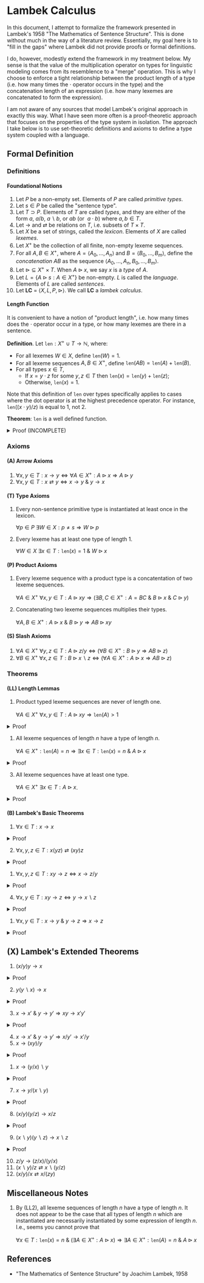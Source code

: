 # Lambek Calculus

In this document, I attempt to formalize the framework presented in Lambek's 1958 "The Mathematics of Sentence Structure". This is done without much in the way of a literature review. Essentially, my goal here is to "fill in the gaps" where Lambek did not provide proofs or formal definitions.

I do, however, modestly extend the framework in my treatment below. My sense is that the value of the multiplication operator on types for linguistic modeling comes from its resemblence to a "merge" operation. This is why I choose to enforce a tight relationship between the product length of a type (i.e. how many times the $\cdot$ operator occurs in the type) and the concatenation length of an expression (i.e. how many lexemes are concatenated to form the expression).

I am not aware of any sources that model Lambek's original approach in exactly this way. What I have seen more often is a proof-theoretic approach that focuses on the properties of the type system in isolation. The approach I take below is to use set-theoretic definitions and axioms to define a type system coupled with a language.

## Formal Definition

### Definitions

#### Foundational Notions

1. Let $P$ be a non-empty set. Elements of $P$ are called *primitive types*.
2. Let $s\in P$ be called the "sentence type".
3. Let $T \supset P$. Elements of $T$ are called *types*, and they are either of the form $a$, $a/b$, $a\backslash b$, or $ab$ (or $\ a\cdot b$) where $a,b\in T$.
4. Let $\rightarrow$ and $\rightleftarrows$ be relations on $T$, i.e. subsets of $T\times T$.
5. Let $X$ be a set of strings, called the *lexicon*. Elements of $X$ are called *lexemes*.
6. Let $X^+$ be the collection of all finite, non-empty lexeme sequences.
7. For all $A,B\in X^+$, where $A=\langle A_0, \ldots, A_n \rangle$ and $B=\langle B_0, \ldots, B_m \rangle$, define the *concatenation* $AB$ as the sequence $\langle A_0, \ldots, A_n, B_0, \ldots, B_m \rangle$.
8. Let $\triangleright \subseteq X^+\times T$. When $A \triangleright x$, we say $x$ is a *type* of $A$.
9. Let $L = \{A \triangleright s : A\in X^+ \}$ be non-empty. $L$ is called the *language*. Elements of $L$ are called *sentences*.
10. Let **LC** = $\langle X, L, P, \triangleright \rangle$. We call **LC** a *lambek calculus*.

#### Length Function

It is convenient to have a notion of "product length", i.e. how many times does the $\cdot$ operator occur in a type, or how many lexemes are there in a sentence.

**Definition**. Let $\mathtt{len}: X^{+}\ \cup\ T \rightarrow \mathbb{N}$, where:
  - For all lexemes $W\in X$, define $\mathtt{len}(W) = 1$.
  - For all lexeme sequences $A, B\in X^+$, define $\mathtt{len}(AB) = \mathtt{len}(A) + \mathtt{len}(B)$.
  - For all types $x\in T$,
    - If $x=y\cdot z$ for some $y,z\in T$ then $\mathtt{len}(x) = \mathtt{len}(y) + \mathtt{len}(z)$;
    - Otherwise, $\mathtt{len}(x)=1$.

Note that this definition of $\mathtt{len}$ over types specifically applies to cases where the dot operator is at the highest precedence operator. For instance, $\mathtt{len}((x\cdot y)/z)$ is equal to 1, not 2.

**Theorem**: $\mathtt{len}$ is a well defined function.

<details><summary>Proof (INCOMPLETE)</summary>
<p>

   - First, need to establish that $\mathtt{len}$ is well defined on $X^+$.
     - For all $W\in X$, $\mathtt{len}(W)=1$ by definition, and hence is well defined.
     - Suppose $\mathtt{len}$ is well defined on all $X^i$ where $i\leq n$ for some $n\in\mathbb{N}$.
       - Consider $A\in X^{n+1}$. Note that $A=A_0A_1\ldots A_n$.
       - Choose $m\in\mathbb{N}$ such that $0<m\leq n$.
       - Then $A=(A_0\ldots A_m)(A_{m+1}\ldots A_n)$.
       - Note that $(A_0\ldots A_m)\in X^{m+1}$ and $(A_{m+1}\ldots A_n)\in X^{n-m}$.
       - By inductive hypothesis, $\mathtt{len}$ is well defined on $X^{m+1}$ and $X^{n-m}$.
       - Since $\mathtt{len}(A) = \mathtt{len}(A_0\ldots A_m) + \mathtt{len}(A_{m+1}\ldots A_n)$ by definition, see that $\mathtt{len}$ is well defined on $X^{n+1}$.
   - Then we need to establish the same for $T$.
     - Clearly true, lacking convenient notation for proof ...
</p>
</details>


### Axioms

#### (A) Arrow Axioms

1. $\forall x,y \in T : x \rightarrow y \Leftrightarrow \forall A \in X^+: A \triangleright x \Rightarrow A \triangleright y$
2. $\forall x,y \in T : x \rightleftarrows y \Leftrightarrow x\rightarrow y \ \& \ y \rightarrow x$


#### (T) Type Axioms

1. Every non-sentence primitive type is instantiated at least once in the lexicon.

   $\forall p\in P\ \exists W \in X: p\not=s \Rightarrow W\triangleright p$

2. Every lexeme has at least one type of length 1.

   $\forall W\in X\ \exists x\in T: \mathtt{len}(x)=1\ \&\ W\triangleright x$

#### (P) Product Axioms

1. Every lexeme sequence with a product type is a concatentation of two lexeme sequences.

   $\forall A\in X^+\ \forall x,y \in T: A\triangleright xy \Rightarrow ( \exists B,C\in X^+ : A=BC\ \&\ B\triangleright x \ \&\ C \triangleright y)$

2. Concatenating two lexeme sequences multiplies their types.

   $\forall A,B\in X^+: A\triangleright x\ \& \ B\triangleright y \Rightarrow AB \triangleright xy$

#### (S) Slash Axioms

1. $\forall A \in X^+\ \forall y, z \in T : A \triangleright z/y \Leftrightarrow (\forall B \in X^+: B \triangleright y \Rightarrow AB \triangleright z)$
2. $\forall B \in X^+\ \forall x, z \in T :  B \triangleright x\backslash z \Leftrightarrow (\forall A \in X^+: A \triangleright x \Rightarrow AB \triangleright z)$

### Theorems

#### (LL) Length Lemmas


1. Product typed lexeme sequences are never of length one. <!--Note, this can probably be strengthened to len(A)=n.-->

   $\forall A\in X^+\ \forall x,y \in T: A\triangleright xy \Rightarrow \mathtt{len}(A)>1$

<details><summary>Proof</summary>
<p>

   - Assume $A\triangleright xy$.
   - Then by (P1), $A=BC$ for some $B,C\in X^+$ where $B\triangleright x$ and $C\triangleright y$.
   - Hence $\mathtt{len}(A) = \mathtt{len}(B) + \mathtt{len}(C) \geq 2$.
</p>
</details>

1. All lexeme sequences of length $n$ have a type of length $n$.

   $\forall A\in X^+: \mathtt{len}(A)=n \Rightarrow \exists x\in T : \mathtt{len}(x)=n\ \&\ A\triangleright x$

<details><summary>Proof</summary>
<p>

   - Proof by induction on length.
   - Assume $\mathtt{len}(A)=1$.
     - Then $A\in X$ by definition of $\mathtt{len}$.
     - Hence by (T2), $A\triangleright x$ for some $x\in T$ where $\mathtt{len}(x)=1$.
   - Assume the theorem is true for $\mathtt{len}(A) = n$.
     - Let $A\in X^T$ be such that $\mathtt{len}(A)=n+1$.
     - Hence $A=A_0\cdots A_n=(A_0\cdots A_{n-1})\cdot A_n$.
     - By inductive hypothesis, $(A_0\cdots A_{n-1}) \triangleright x$ for some $x\in T$ such that $\mathtt{len}(x)=n$.
     - By (T2), $A_n \triangleright y$ for some $y\in T$ where $\mathtt{len}(x)=1$.
     - Hence $A=(A_0\cdots A_{n-1})\cdot A_n\triangleright xy$ by (P2).
     - By definition, $\mathtt{len}(xy)=\mathtt{len}(x)+\mathtt{len}(y)=n+1$.
</p>
</details>

3. All lexeme sequences have at least one type.

   $\forall A \in X^+\ \exists x \in T: A \triangleright x$.

<details><summary>Proof</summary>
<p>

   - Follows immediately from (LL2).
</p>
</details>


#### (B) Lambek's Basic Theorems

1. $\forall x \in T: x \rightarrow x$

<details><summary>Proof</summary>
<p>

   - Note that, by (A1), $x \rightarrow x \Leftrightarrow \forall A \in L: A \triangleright x \Rightarrow A \triangleright x$.
   - This is true since $p\Rightarrow p$ is true for any proposition $p$.
</p>
</details>

2. $\forall x, y, z \in T: x(yz) \rightleftarrows (xy)z$

<details><summary>Proof</summary>
<p>

   - $\rightarrow$
     - By (A1), $x(yz) \rightarrow (xy)z$ if and only if $\forall A \in L: A \triangleright x(yz) \Rightarrow A \triangleright (xy)z$.
     - Suppose $A \triangleright x(yz)$. Then by (P1), $A=BC$ for some $B,C$ where $B\triangleright x$ and $C \triangleright yz$.
     - Again by (P1), get that $C=DE$ for some $D,E$ where $D\triangleright y$ and $E \triangleright z$.
     - Since $C=DE$ and $C\triangleright yz$, conclude $DE\triangleright yz$.
     - By (P2), conclude that $D\triangleright y$ and $E\triangleright z$.
     - $A = BDE$ has been established. Since concatenation is associative, $BDE = B(DE)$.
     - Since $A \triangleright x(yz)$, conclude $B(DE) \triangleright x(yz)$. By (P2), $B \triangleright x$.
     - Since $B \triangleright x$ and $D \triangleright y$, conclude $BD\triangleright xy$ by (P2).
     - Again by (P2), conclude $(BD)E \triangleright (xy)z$.
     - Since $A=B(DE)=(BD)E$, conclude $A\triangleright (xy)z$.
   - $\leftarrow$.
     - By (A1), $(xy)z \rightarrow x(yz)$ if and only if $\forall A \in L: A \triangleright (xy)z \Rightarrow A \triangleright x(yz)$.
     - Suppose $A \triangleright (xy)z$. Then by (P1), $A=BC$ for some $B,C$ where $B\triangleright (xy)$ and $C \triangleright z$.
     - Again by (P1), get that $B=DE$ for some $D,E$ where $D\triangleright x$ and $E \triangleright y$.
     - Since $B=DE$ and $B\triangleright xy$, conclude $DE\triangleright xy$.
     - By (P2), conclude that $D\triangleright x$ and $E\triangleright y$.
     - $A = DEC$ has been established. Since concatenation is associative, $DEC = (DE)C$.
     - Since $A \triangleright (xy)z$, conclude $(DE)C \triangleright (xy)z$. By (P2), $C \triangleright z$.
     - Since $E \triangleright y$ and $C \triangleright z$, conclude $EC\triangleright yz$ by (P2).
     - Again by (P2), conclude $D(EC) \triangleright x(yz)$.
     - Since $A=(DE)C=D(EC)$, conclude $A\triangleright x(yz)$.
</p>
</details>

1. $\forall x, y, z \in T: xy \rightarrow z \Leftrightarrow x \rightarrow z/y$

<details><summary>Proof</summary>
<p>

  - $\Rightarrow$
    - Assume $xy \rightarrow z$.
    - Let $A\triangleright x$ and $B\triangleright y$.
    - Then $AB\triangleright xy$ by (P2).
    - Hence $AB\triangleright z$ by (A1).
    - Since $B\triangleright y$ and $AB\triangleright z$, conclude $A\triangleright z/y$ by (S1).
    - Hence $x\rightarrow z/y$.
  - $\Leftarrow$
    - Assume $x\rightarrow z/y$.
    - Let $A\triangleright xy$.
    - By (P1), $A=BC$ for some $B,C$ such that $B\triangleright x$ and $C\triangleright y$.
    - Since $x\rightarrow z/y$, conclude $B\triangleright z/y$ by (A1).
    - Since $B\triangleright z/y$ and $C\triangleright y$, conclude $BC\triangleright z$ by (S1).
    - Since $A=BC$, conclude $A\triangleright z$.
    - Hence $xy\rightarrow z$.
</p>
</details>

4. $\forall x, y \in T: xy \rightarrow z \Leftrightarrow y \rightarrow x\backslash z$

<details><summary>Proof</summary>
<p>

  - $\Rightarrow$
    - Assume $xy \rightarrow z$.
    - Let $A\triangleright x$ and $B\triangleright y$.
    - Then $AB\triangleright xy$ by (P2).
    - Hence $AB\triangleright z$ by (A1).
    - Since $A\triangleright x$ and $AB\triangleright z$, conclude $B\triangleright x\backslash z$ by (S2).
    - Hence $y\rightarrow x\backslash z$.
  - $\Leftarrow$
    - Assume $y\rightarrow x\backslash z$.
    - Let $A\triangleright xy$.
    - By (P1), $A=BC$ for some $B,C$ such that $B\triangleright x$ and $C\triangleright y$.
    - Since $x\rightarrow x\backslash z$, conclude $C\triangleright x\backslash z$ by (A1).
    - Since $C\triangleright x\backslash z$ and $B\triangleright x$, conclude $BC\triangleright z$ by (S2).
    - Since $A=BC$, conclude $A\triangleright z$.
    - Hence $xy\rightarrow z$.
</p>
</details>

1. $\forall x, y \in T: x\rightarrow y \ \&\ y\rightarrow z \Rightarrow x \rightarrow z$

<details><summary>Proof</summary>
<p>

   - Assume $x\rightarrow y$ and $y\rightarrow z$.
   - Let $A\triangleright x$.
   - Conclude $A\triangleright y$ by (A1).
   - Conclude $A\triangleright z$ by another application of (A1).
   - Hence $x\rightarrow z$.
</p>
</details>


## (X) Lambek's Extended Theorems

1. $(x/y)y \rightarrow x$

<details><summary>Proof</summary>
<p>

   - Assume $A\triangleright (x/y)y$.
   - By (P1), $A=BC$ where $B\triangleright x/y$ and $C\triangleright y$.
   - Hence by (S1), $BC\triangleright x$.
   - Hence $A\triangleright x$, proving $(x/y)y \rightarrow x$.
</p>
</details>


2. $y(y\backslash x) \rightarrow x$

<details><summary>Proof</summary>
<p>

   - Assume $A\triangleright y(y\backslash x)$.
   - By (P1), $A=BC$ where $B\triangleright y$ and $C\triangleright y\backslash x$.
   - Hence by (S2), $BC\triangleright y$.
   - Hence $A\triangleright y$, proving $y(y\backslash x) \rightarrow x$.
</p>
</details>

3.  $x\rightarrow x'\ \&\ y\rightarrow y' \Rightarrow xy\rightarrow x'y'$

<details><summary>Proof</summary>
<p>

  - Assume $x\rightarrow x'$ and $y\rightarrow y'$.
  - Assume $A\triangleright xy$.
  - Then $A=BC$ for some $B,C$ where $B\triangleright x$ and $C\triangleright y$ by (P1).
  - Hence $B\triangleright x'$ and $C\triangleright y'$ by (A1).
  - Hence $BC\triangleright x'y'$ by (P2).
  - Since $A=BC$, conclude $A\triangleright x'y'$.
  - Hence $xy\rightarrow x'y'$.
</p>
</details>


4. $x\rightarrow x'\ \&\ y\rightarrow y' \Rightarrow x/y'\rightarrow x'/y$
5. $x \rightarrow (xy)/y$

<details><summary>Proof</summary>
<p>

  - Note that $xy\rightarrow xy$ by (B1).
  - By (B3), conclude $x\rightarrow (xy)/y$.
</p>
</details>


1. $x\rightarrow (y/x)\backslash y$

<details><summary>Proof</summary>
<p>

  - Note that $(y/x)x \rightarrow y$ by (X1).
  - By (B4), conclude that $x \rightarrow (y/x)\backslash y$.
</p>
</details>


7. $x \rightarrow y/(x \backslash y)$
<details><summary>Proof</summary>
<p>

  - Note that $x(x\backslash y) \rightarrow y$ by (X2).
  - By (B3), conclude that $x \rightarrow y/(x \backslash y)$.
</p>
</details>

8. $(x/y)(y/z) \rightarrow x/z$
<details><summary>Proof</summary>
<p>

  - Note that $x/y \rightarrow x/y$ and $(y/z)z\rightarrow y$ by (B1) and (X1).
  - Hence $(x/y)(y/z)z\rightarrow (x/y)y$ by (X3).
  - Since $(x/y)y\rightarrow x$ by (X1) and $\rightarrow$ is transitive by (B5), conclude $(x/y)(y/z)z\rightarrow x$.
  - Hence $(x/y)(y/z)\rightarrow x/z$ by (B3).
</p>
</details>

9.  $(x\backslash y)(y\backslash z) \rightarrow x\backslash z$
<details><summary>Proof</summary>
<p>

  - Note that $x(x\backslash y)\rightarrow y$ and $y\backslash z\rightarrow y\backslash z$ by (X2) and (B1).
  - Hence $x(x\backslash y)(y\backslash z) \rightarrow y(y\backslash z)$ by (X3).
  - Since $y(y\backslash z) \rightarrow y$ by (X2) and $\rightarrow$ is transitive by (B5), conclude $x(x\backslash y)(y\backslash z)\rightarrow y$.
  - Hence $(x\backslash y)(y\backslash z)\rightarrow x\backslash z$ by (B4).
</p>
</details>

10.    $z/y\rightarrow (z/x)/(y/x)$
11.    $(x\backslash y)/z \rightleftarrows x\backslash (y/z)$
12.    $(x/y)/x\rightleftarrows x/(zy)$



## Miscellaneous Notes

1. By (LL2), all lexeme sequences of length $n$ have a type of length $n$. It does not appear to be the case that all types of length $n$ which are instantiated are necessarily instantiated by some expression of length $n$. I.e., seems you cannot prove that

   $\forall x\in T: \mathtt{len}(x)=n \ \&\ (\exists A\in X^+: A\triangleright x) \Rightarrow \exists A\in X^+ : \mathtt{len}(A)=n\ \&\ A\triangleright x$

## References
- "The Mathematics of Sentence Structure" by Joachim Lambek, 1958
